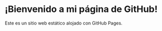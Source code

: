<!DOCTYPE html>
<html>
<body>
<h1>¡Bienvenido a mi página de GitHub!</h1>
<p>Este es un sitio web estático alojado con GitHub Pages.</p>
<div class="container">
	<div class="glass">
    <div class="shine"></div>
  </div>
	<div class="thorns">
		<div></div>
		<div></div>
		<div></div>
		<div></div>
	</div>
	<div class="leaves">
		<div></div>
		<div></div>
    <div></div>
    <div></div>
	</div>
	<div class="petals">
		<div></div>
		<div></div>
		<div></div>
		<div></div>
		<div></div>
		<div></div>
		<div></div>
	</div>
  <div class="deadPetals">
    <div></div>
    <div></div>
    <div></div>
    <div></div>
  </div>
</div>
</body>
</html>

